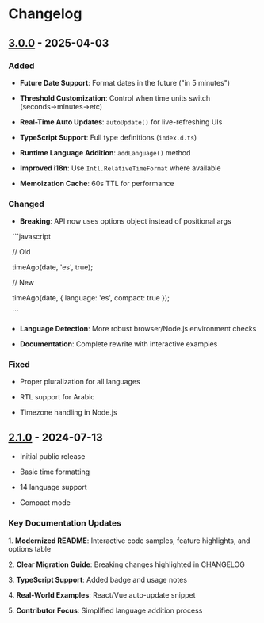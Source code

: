 # Changelog

## [3.0.0] - 2025-04-03

### Added

- **Future Date Support**: Format dates in the future ("in 5 minutes")

- **Threshold Customization**: Control when time units switch (seconds→minutes→etc)

- **Real-Time Auto Updates**: `autoUpdate()` for live-refreshing UIs

- **TypeScript Support**: Full type definitions (`index.d.ts`)

- **Runtime Language Addition**: `addLanguage()` method

- **Improved i18n**: Use `Intl.RelativeTimeFormat` where available

- **Memoization Cache**: 60s TTL for performance

### Changed

- **Breaking**: API now uses options object instead of positional args

  ```javascript

  // Old

  timeAgo(date, 'es', true);

  // New

  timeAgo(date, { language: 'es', compact: true });

  ```

- **Language Detection**: More robust browser/Node.js environment checks

- **Documentation**: Complete rewrite with interactive examples

### Fixed

- Proper pluralization for all languages

- RTL support for Arabic

- Timezone handling in Node.js

## [2.1.0] - 2024-07-13

- Initial public release

- Basic time formatting

- 14 language support

- Compact mode

[Unreleased]: https://github.com/DevFidelis/time-ago-module/compare/v3.0.0...HEAD

[3.0.0]: https://github.com/DevFidelis/time-ago-module/releases/tag/v3.0.0

[2.1.0]: https://github.com/DevFidelis/time-ago-module/releases/tag/v2.1.0


### **Key Documentation Updates**

1\. **Modernized README**: Interactive code samples, feature highlights, and options table

2\. **Clear Migration Guide**: Breaking changes highlighted in CHANGELOG

3\. **TypeScript Support**: Added badge and usage notes

4\. **Real-World Examples**: React/Vue auto-update snippet

5\. **Contributor Focus**: Simplified language addition process
